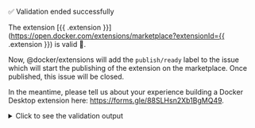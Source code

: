:white_check_mark: Validation ended successfully

The extension [{{ .extension }}](https://open.docker.com/extensions/marketplace?extensionId={{ .extension }}) is valid :tada:.

Now, @docker/extensions will add the `publish/ready` label to the issue which will start the publishing of the extension on the marketplace.
Once published, this issue will be closed.

In the meantime, please tell us about your experience building a Docker Desktop extension here: https://forms.gle/88SLHsn2Xb1BgMQ49.

<details>
<summary>Click to see the validation output</summary>

> {{ .validation_output }}
</details>
